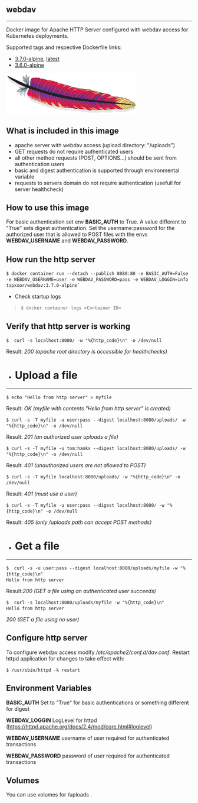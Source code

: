 ## webdav
*****
Docker image for Apache HTTP Server configured with webdav access for Kubernetes deployments. 

Supported tags and respective Dockerfile links:

- [3.7.0-alpine][L37], [latest][Latest]
- [3.6.0-alpine][L36]


 [Latest]: <https://github.com/tapxxor/webdav/blob/master/Dockerfile>
 [L37]: <https://github.com/tapxxor/webdav/blob/alpine-3.7/Dockerfile>
 [L36]: <https://github.com/tapxxor/webdav/blob/alpine-3.6/Dockerfile>

![apache logo](https://raw.githubusercontent.com/docker-library/docs/8e367edd887f5fe876890a0ab4d08806527a1571/httpd/logo.png)


## What is included in this image

* apache server with webdav access (upload directory: "/uploads")
* GET requests do not require authenticated users
* all other method requests (POST, OPTIONS...) should be sent from authentication users
* basic and digest authentication is supported through environmental variable
* requests to servers domain do not require authentication (usefull for server healthcheck)



## How to use this image

For basic authentication set env **BASIC_AUTH** to True. A value different to "True" sets digest authentication. Set the username:password for the authorized user that is allowed to POST files with the envs **WEBDAV_USERNAME** and **WEBDAV_PASSWORD**.

## How run the http server

```console 
$ docker container run --detach --publish 8080:80 -e BASIC_AUTH=False -e WEBDAV_USERNAME=user -e WEBDAV_PASSWORD=pass -e WEBDAV_LOGGIN=info tapxxor/webdav:3.7.0-alpine`
```

* Check startup logs
> ```console
> $ docker container logs <Container ID>
> ```

## Verify that http server is working

```console 
$  curl -s localhost:8080/ -w "%{http_code}\n" -o /dev/null
```
Result: _200_ _(apache root directory is accessible for healthchecks)_

- # Upload a file
*****
```console 
$ echo "Hello from http server" > myfile
```
Result: _OK_ _(myfile with contents "Hello from http server" is created)_

```console 
$ curl -s -T myfile -u user:pass --digest localhost:8080/uploads/ -w "%{http_code}\n" -o /dev/null 
```
Result: _201_ _(an authorized user uploads a file)_

```console 
$ curl -s -T myfile -u tom:hanks --digest localhost:8080/uploads/ -w "%{http_code}\n" -o /dev/null 
```
Result: _401_ _(unauthorized users are not allowed to POST)_

```console 
$ curl -s -T myfile localhost:8080/uploads/ -w "%{http_code}\n" -o /dev/null 
```
Result: _401_ _(must use a user)_

```console 
$ curl -s -T myfile -u user:pass --digest localhost:8080/ -w "%{http_code}\n" -o /dev/null 
```
Result: _405_ _(only /uploads path can accept POST methods)_

- # Get a file 
*****

```console 
$  curl -s -u user:pass --digest localhost:8080/uploads/myfile -w "%{http_code}\n"  
Hello from http server
```
Result:_200_ _(GET a file using an authenticated user succeeds)_

```console 
$  curl -s localhost:8080/uploads/myfile -w "%{http_code}\n"  
Hello from http server
```
_200_ _(GET a file using no user)_

## Configure http server
To configure webdav access modify _/etc/apache2/conf.d/dav.conf_.
Restart httpd application for changes to take effect with:
```console 
$ /usr/sbin/httpd -k restart
```

## Environment Variables
**BASIC_AUTH**
Set to "True" for basic authentications or something different for digest

**WEBDAV_LOGGIN**
LogLevel for httpd (https://httpd.apache.org/docs/2.4/mod/core.html#loglevel)

**WEBDAV_USERNAME**
username of user required for authenticated transactions 

**WEBDAV_PASSWORD**
password of user required for authenticated transactions

## Volumes
You can use volumes for /uploads .